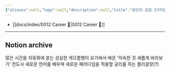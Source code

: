 ```yaml
---
{"aliases":null,"tags":null,"description":null,"title":"본인의 강점 3가지를 단어 혹은 문구로 간략히 표현해주세요","created":"2024-01-14T20:21:41","updated":"2024-01-14T20:22:07","dg-publish":true,"permalink":"/docs/본인의 강점 3가지를 단어 혹은 문구로 간략히 표현해주세요/","dgPassFrontmatter":true}
---
```


- [[docs/index/0012 Career 💼\|0012 Career 💼]]
---

## Notion archive

많은 시간을 자동화에 쏟는 성실한 게으름뱅이 요가에서 배운 ‘익숙한 것 새롭게 바라보기’ 전도사 새로운 언어를 배우며 새로운 패러다임을 적용할 궁리를 하는 폴리글랏(?)
